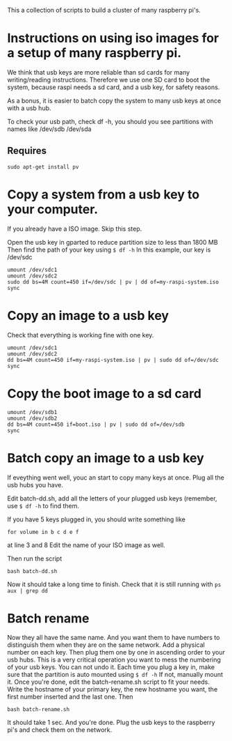 This a collection of scripts to build a cluster of many raspberry pi's.


# Instructions on using iso images for a setup of many raspberry pi.

We think that usb keys are more reliable than sd cards for many writing/reading instructions.
Therefore we use one SD card to boot the system, because raspi needs a sd card, and a usb key, for safety reasons.

As a bonus, it is easier to batch copy the system to many usb keys at once with a usb hub.

To check your usb path, check df -h, you should you see partitions with names like /dev/sdb /dev/sda 

## Requires
`sudo apt-get install pv`

# Copy a system from a usb key to your computer.

If you already have a ISO image. Skip this step.

Open the usb key in gparted to reduce partition size to less than 1800 MB
Then find the path of your key using `$ df -h`
In this example, our key is /dev/sdc

```
umount /dev/sdc1
umount /dev/sdc2
sudo dd bs=4M count=450 if=/dev/sdc | pv | dd of=my-raspi-system.iso
sync
```


# Copy an image to a usb key

Check that everything is working fine with one key.

```
umount /dev/sdc1
umount /dev/sdc2
dd bs=4M count=450 if=my-raspi-system.iso | pv | sudo dd of=/dev/sdc
sync
```

# Copy the boot image to a sd card
```
umount /dev/sdb1
umount /dev/sdb2
dd bs=4M count=450 if=boot.iso | pv | sudo dd of=/dev/sdb
sync
```

# Batch copy an image to a usb key
If eveything went well, youc an start to copy many keys at once.
Plug all the usb hubs you have.

Edit batch-dd.sh, add all the letters of your plugged usb keys (remember, use `$ df -h` to find them.

If you have 5 keys plugged in, you should write something like

```
for volume in b c d e f
```
at line 3 and 8
Edit the name of your ISO image as well.

Then run the script
```
bash batch-dd.sh
```

Now it should take a long time to finish.
Check that it is still running with `ps aux | grep dd`

# Batch rename 
Now they all have the same name.
And you want them to have numbers to distinguish them when they are on the same network.
Add a physical number on each key.
Then plug them one by one in ascending order to your usb hubs.
This is a very critical operation you want to mess the numbering of your usb keys. You can not undo it.
Each time you plug a key in, make sure that the partition is auto mounted using `$ df -h`
If not, manually mount it.
Once you're done, edit the batch-rename.sh script to fit your needs.
Write the hostname of your primary key, the new hostname you want, the first number inserted and the last one.
Then
```
bash batch-rename.sh
```
It should take 1 sec. And you're done.
Plug the usb keys to the raspberry pi's and check them on the network.
